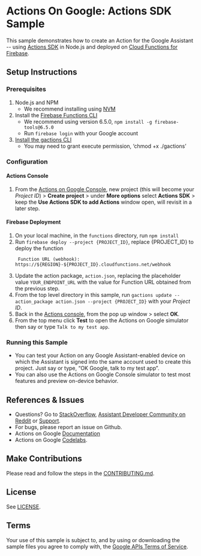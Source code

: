 # Actions On Google: Actions SDK Sample

This sample demonstrates how to create an Action for the Google Assistant -- using [Actions SDK](https://developers.google.com/actions/sdk/) in Node.js and deployed on [Cloud Functions for Firebase](https://firebase.google.com/docs/functions/).

## Setup Instructions
### Prerequisites
1. Node.js and NPM
    + We recommend installing using [NVM](https://github.com/creationix/nvm)
1. Install the [Firebase Functions CLI](https://firebase.google.com/docs/functions/get-started#set_up_and_initialize_functions_sdk)
    + We recommend using version 6.5.0, `npm install -g firebase-tools@6.5.0`
    + Run `firebase login` with your Google account
1. [Install the gactions CLI](https://developers.google.com/actions/tools/gactions-cli)
    + You may need to grant execute permission, ‘chmod +x ./gactions’

### Configuration
#### Actions Console
1. From the [Actions on Google Console](https://console.actions.google.com/), new project (this will become your *Project ID*) > **Create project** > under **More options** select **Actions SDK** > keep the **Use Actions SDK to add Actions** window open, will revisit in a later step.

#### Firebase Deployment
1. On your local machine, in the `functions` directory, run `npm install`
1. Run `firebase deploy --project {PROJECT_ID}`, replace {PROJECT_ID} to deploy the function
   ```
    Function URL (webhook): https://${REGION}-${PROJECT_ID}.cloudfunctions.net/webhook
    ```
1. Update the action package, `action.json`, replacing the placeholder value `YOUR_ENDPOINT_URL` with the value for Function URL obtained from the previous step.
1. From the top level directory in this sample, run `gactions update --action_package action.json --project {PROJECT_ID}` with your *Project ID*.
1. Back in the [Actions console](https://console.actions.google.com), from the pop up window > select **OK**.
1. From the top menu click **Test** to open the Actions on Google simulator then say or type `Talk to my test app`.

### Running this Sample
+ You can test your Action on any Google Assistant-enabled device on which the Assistant is signed into the same account used to create this project. Just say or type, “OK Google, talk to my test app”.
+ You can also use the Actions on Google Console simulator to test most features and preview on-device behavior.

## References & Issues
+ Questions? Go to [StackOverflow](https://stackoverflow.com/questions/tagged/actions-on-google), [Assistant Developer Community on Reddit](https://www.reddit.com/r/GoogleAssistantDev/) or [Support](https://developers.google.com/actions/support/).
+ For bugs, please report an issue on Github.
+ Actions on Google [Documentation](https://developers.google.com/actions/extending-the-assistant)
+ Actions on Google [Codelabs](https://codelabs.developers.google.com/?cat=Assistant).

## Make Contributions
Please read and follow the steps in the [CONTRIBUTING.md](CONTRIBUTING.md).

## License
See [LICENSE](LICENSE).

## Terms
Your use of this sample is subject to, and by using or downloading the sample files you agree to comply with, the [Google APIs Terms of Service](https://developers.google.com/terms/).

